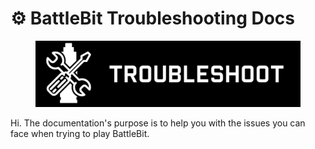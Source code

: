 # ⚙ BattleBit Troubleshooting Docs

<figure><img src=".gitbook/assets/header.png" alt=""><figcaption></figcaption></figure>

Hi. The documentation's purpose is to help you with the issues you can face when trying to play BattleBit.
